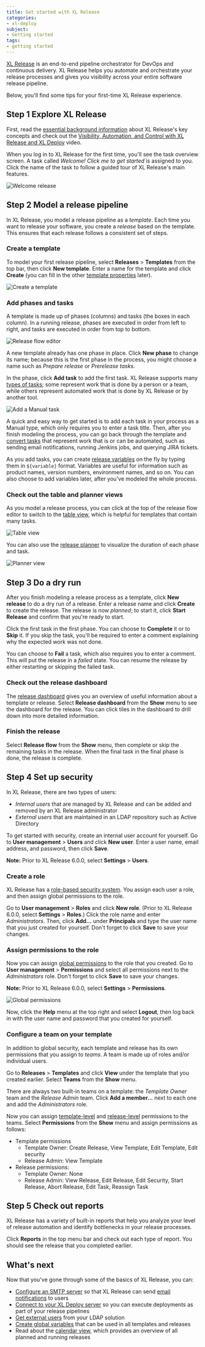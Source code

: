```yaml
---
title: Get started with XL Release
categories:
- xl-deploy
subject:
- Getting started
tags:
- getting started
---
```


[XL Release](https://xebialabs.com/products/xl-release) is an end-to-end pipeline orchestrator for DevOps and continuous delivery. XL Release helps you automate and orchestrate your release processes and gives you visibility across your entire software release pipeline.

Below, you'll find some tips for your first-time XL Release experience.

## Step 1 Explore XL Release

First, read the [essential background information](/xl-release/concept/core-concepts-of-xl-release.html) about XL Release's key concepts and check out the [Visibility, Automation, and Control with XL Release and XL Deploy](https://www.youtube.com/watch?v=vyAGFcFjdxI) video.

When you log in to XL Release for the first time, you'll see the task overview screen. A task called _Welcome! Click me to get started_ is assigned to you. Click the name of the task to follow a guided tour of XL Release's main features.

![Welcome release](../images/xl-release-welcome-get-started.png)

## Step 2 Model a release pipeline

In XL Release, you model a release pipeline as a _template_. Each time you want to release your software, you create a _release_ based on the template. This ensures that each release follows a consistent set of steps.

### Create a template

To model your first release pipeline, select **Releases** > **Templates** from the top bar, then click **New template**. Enter a name for the template and click **Create** (you can fill in the other [template properties](/xl-release/how-to/create-a-release-template.html#create-a-template) later).

![Create a template](../images/create-new-template.png)

### Add phases and tasks

A template is made up of phases (columns) and tasks (the boxes in each column). In a running release, phases are executed in order from left to right, and tasks are executed in order from top to bottom.

![Release flow editor](../images/release-flow-editor.png)

A new template already has one phase in place. Click **New phase** to change its name; because this is the first phase in the process, you might choose a name such as _Prepare release_ or _Prerelease tasks_.

In the phase, click **Add task** to add the first task. XL Release supports many [types of tasks](/xl-release/concept/types-of-tasks-in-xl-release.html); some represent work that is done by a person or a team, while others represent automated work that is done by XL Release or by another tool.

![Add a Manual task](../images/add-task.png)

A quick and easy way to get started is to add each task in your process as a Manual type, which only requires you to enter a task title. Then, after you finish modeling the process, you can go back through the template and [convert tasks](/xl-release/how-to/change-a-task-type.html) that represent work that is or can be automated, such as sending email notifications, running Jenkins jobs, and querying JIRA tickets.

As you add tasks, you can create [release variables](/xl-release/how-to/create-release-variables.html#create-a-release-variable-in-the-release-flow-editor) on the fly by typing them in `${variable}` format. Variables are useful for information such as product names, version numbers, environment names, and so on. You can also choose to add variables later, after you've modeled the whole process.

### Check out the table and planner views

As you model a release process, you can click at the top of the release flow editor to switch to the [table view](/xl-release/how-to/using-the-table-view.html), which is helpful for templates that contain many tasks.

![Table view](../images/release-table-view.png)

You can also use the [release planner](/xl-release/how-to/using-the-xl-release-planner.html) to visualize the duration of each phase and task.

![Planner view](../images/planner-default-sequence.png)

## Step 3 Do a dry run

After you finish modeling a release process as a template, click **New release** to do a dry run of a release. Enter a release name and click **Create** to create the release. The release is now _planned_; to start it, click **Start Release** and confirm that you're ready to start.

Click the first task in the first phase. You can choose to **Complete** it or to **Skip** it. If you skip the task, you'll be required to enter a comment explaining why the expected work was not done.

You can choose to **Fail** a task, which also requires you to enter a comment. This will put the release in a _failed_ state. You can resume the release by either restarting or skipping the failed task.

### Check out the release dashboard

The [release dashboard](/xl-release/how-to/using-the-release-dashboard.html) gives you an overview of useful information about a template or release. Select **Release dashboard** from the **Show** menu to see the dashboard for the release. You can click tiles in the dashboard to drill down into more detailed information.

### Finish the release

Select **Release flow** from the **Show** menu, then complete or skip the remaining tasks in the release. When the final task in the final phase is done, the release is complete.

## Step 4 Set up security

In XL Release, there are two types of users:

* _Internal users_ that are managed by XL Release and can be added and removed by an XL Release administrator
* _External users_ that are maintained in an LDAP repository such as Active Directory

To get started with security, create an internal user account for yourself. Go to **User management** > **Users** and click **New user**. Enter a user name, email address, and password, then click **Save**.

**Note:** Prior to XL Release 6.0.0, select **Settings** > **Users**.

### Create a role

XL Release has a [role-based security system](/xl-release/how-to/configure-roles.html). You assign each user a role, and then assign global permissions to the role.

Go to **User management** > **Roles** and click **New role**. (Prior to XL Release 6.0.0, select **Settings** > **Roles**.) Click the role name and enter _Administrators_. Then, click **Add...** under **Principals** and type the user name that you just created for yourself. Don't forget to click **Save** to save your changes.

### Assign permissions to the role

Now you can assign [global permissions](/xl-release/how-to/configure-permissions.html) to the role that you created. Go to **User management** > **Permissions** and select all permissions next to the _Administrators_ role. Don't forget to click **Save** to save your changes.

**Note:** Prior to XL Release 6.0.0, select **Settings** > **Permissions**.

![Global permissions](../xl-release/images/global-permissions.png)

Now, click the **Help** menu at the top right and select **Logout**, then log back in with the user name and password that you created for yourself.

### Configure a team on your template

In addition to global security, each template and release has its own permissions that you assign to _teams_. A team is made up of roles and/or individual users.

Go to **Releases** > **Templates** and click **View** under the template that you created earlier. Select **Teams** from the **Show** menu.

There are always two built-in teams on a template: the _Template Owner_ team and the _Release Admin_ team. Click **Add a member...** next to each one and add the _Administrators_ role.

Now you can assign [template-level](/xl-release/how-to/create-a-release-template.html#template-security) and [release-level](/xl-release/how-to/configure-release-teams-and-permissions.html) permissions to the teams. Select **Permissions** from the **Show** menu and assign permissions as follows:

* Template permissions
    * Template Owner: Create Release, View Template, Edit Template, Edit security
    * Release Admin: View Template
* Release permissions:
    * Template Owner: None
    * Release Admin: View Release, Edit Release, Edit Security, Start Release, Abort Release, Edit Task, Reassign Task  

## Step 5 Check out reports

XL Release has a variety of built-in reports that help you analyze your level of release automation and identify bottlenecks in your release processes.

Click **Reports** in the top menu bar and check out each type of report. You should see the release that you completed earlier.

## What's next

Now that you've gone through some of the basics of XL Release, you can:

* [Configure an SMTP server](/xl-release/how-to/configure-smtp-server.html) so that XL Release can send [email notifications](/xl-release/concept/notifications-in-xl-release.html) to users
* [Connect to your XL Deploy server](/xl-release/how-to/configure-xl-deploy-servers-in-xl-release.html) so you can execute deployments as part of your release pipelines
* [Get external users](/xl-release/how-to/configure-ldap-security-for-xl-release.html) from your LDAP solution
* [Create global variables](/xl-release/how-to/configure-global-variables.html) that can be used in all templates and releases
* Read about the [calendar view](/xl-release/how-to/using-the-calendar-view.html), which provides an overview of all planned and running releases
